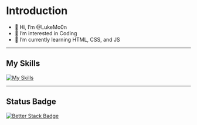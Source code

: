 # Introduction

- 👋 Hi, I’m @LukeMo0n
- 👀 I’m interested in Coding
- 🌱 I’m currently learning HTML, CSS, and JS

---

## My Skills

[![My Skills](https://skillicons.dev/icons?i=html,css,js,github,java,nodejs,linux,mint&theme=dark&perline=3)](https://skillicons.dev)

---

## Status Badge

[![Better Stack Badge](https://uptime.betterstack.com/status-badges/v3/monitor/10eor.svg)](https://uptime.betterstack.com/?utm_source=status_badge)
